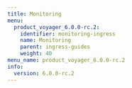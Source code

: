 ```yaml
---
title: Monitoring
menu:
  product_voyager_6.0.0-rc.2:
    identifier: monitoring-ingress
    name: Monitoring
    parent: ingress-guides
    weight: 40
menu_name: product_voyager_6.0.0-rc.2
info:
  version: 6.0.0-rc.2
---
```



